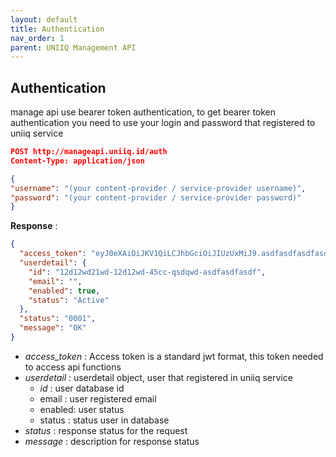```yaml
---
layout: default
title: Authentication
nav_order: 1
parent: UNIIQ Management API
---
```


## Authentication

manage api use bearer token authentication, to get bearer token authentication you need to use your login and password that registered to uniiq service

```json
POST http://manageapi.uniiq.id/auth
Content-Type: application/json

{
"username": "(your content-provider / service-provider username)",
"password": "(your content-provider / service-provider password)"
}
```

**Response** :
```json
{
  "access_token": "eyJ0eXAiOiJKV1QiLCJhbGciOiJIUzUxMiJ9.asdfasdfasdfasdfasdf.-FSZGEFpHow33QWGINoAeEDt_YB-asdfasdfasdfasdfasdfasdf",
  "userdetail": {
    "id": "12d12wd21wd-12d12wd-45cc-qsdqwd-asdfasdfasdf",
    "email": "",
    "enabled": true,
    "status": "Active"
  },
  "status": "0001",
  "message": "OK"
}
```
- *access_token* : Access token is a standard jwt format, this token needed to access api functions
- *userdetail* : userdetail object, user that registered in uniiq service
	- *id*  : user database id
	- email : user registered email
	- enabled: user status
	- status : status user in database
- *status* : response status for the request
- *message* : description for response status